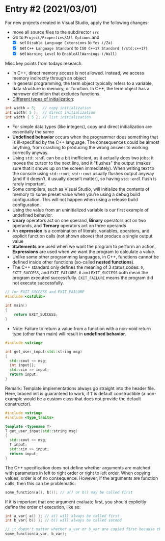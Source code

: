 # Entry #2 (2021/03/01)

For new projects created in Visual Studio, apply the following changes:

- move all source files to the subdirector `src`
- Go to `Project/Properties/All Options` and
  - [x] set `Disable Language Extensions` to `Yes (/Za)`
  - [x] set `C++ Language Standard` to `ISO C++17 Standard (/std:c++17)`
  - [x] set `Warning Level` to `EnableAllWarnings (/Wall)`

Misc key points from todays research:

- In C++, direct memory access is not allowed. Instead, we access memory
  indirectly through an object
- In general programming, the term object typically refers to a variable, data
  structure in memory, or function. In C++, the term object has a narrower
  definition that excludes functions.
- [Different types of initialization](https://www.learncpp.com/cpp-tutorial/variable-assignment-and-initialization/):
  
```cpp
int width = 5;   // copy initialization
int width( 5 );  // direct initialization
int width { 5 }; // list initialization
```

- For simple data types (like integers), copy and direct initialization are
  essentially the same
- **Undefined behavior** occurs when the programmer does something that is
  ill-specified by the C++ language. The consequences could be almost anything,
  from crashing to producing the wrong answer to working correctly anyway.
- Using `std::endl` can be a bit inefficient, as it actually does two jobs: it
  moves the cursor to the next line, and it "flushes" the output (makes sure that
  it shows up on the screen immediately). When writing text to the console using `std::cout`, `std::cout` usually flushes output anyway (and if it doesn’t, it
  usually doesn’t matter), so having `std::endl` flush is rarely important.
- Some compilers, such as Visual Studio, will initialize the contents of memory
  to some preset value when you’re using a debug build configuration. This will
  not happen when using a release build configuration.
- Using the value from an uninitialized variable is our first example of undefined
  behavior.
- **Unary** operators act on one operand, **Binary** operators act on two operands,
  and **Ternary** operators act on three operands
- An **expression** is a combination of literals, variables, operators, and explicit function calls (not shown above) that produce a single output value
- **Statements** are used when we want the program to perform an action, **Expressions**
  are used when we want the program to calculate a value.
- Unlike some other programming languages, in C++, functions cannot be defined
  inside other functions (so-called **nested functions**).
- The C++ standard only defines the meaning of 3 status codes: `0`, `EXIT_SUCCESS`,
  and `EXIT_FAILURE`. `0` and `EXIT_SUCCESS` both mean the program executed
  successfully. `EXIT_FAILURE` means the program did not execute successfully.

```cpp
// for EXIT_SUCCESS and EXIT_FAILURE
#include <cstdlib>
 
int main()
{
    return EXIT_SUCCESS;
}
```

- Note: Failure to return a value from a function with a non-void return type
  (other than main) will result in **undefined behavior**.

```cpp
#include <string>

int get_user_input(std::string msg)
{
  std::cout << msg;
  int input{};
  std::cin >> input; 
  return input;
}
```

Remark: Template implementations always go straight into the header file. Here,
braced init is guaranteed to work, if `T` is default constructible (a non-example
would be a custom class that does not provide the default constructor).

```cpp
#include <string>
#include <type_traits>

template <typename T>
T get_user_input(std::string msg)
{
  std::cout << msg;
  T input;
  std::cin >> input; 
  return input;
}
```

The C++ specification does not define whether arguments are matched with parameters in left to right order or right to left order. When copying values, order is of no consequence. However, if the arguments are function calls, then this can be problematic:

```cpp
some_function(a(), b()); // a() or b() may be called first
```

If it is important that one argument evaluate first, you should explicitly define the order of execution, like so:

```cpp
int a_var{ a() }; // a() will always be called first
int b_var{ b() }; // b() will always be called second

// it doesn't matter whether a_var or b_var are copied first because they are just values
some_function(a_var, b_var);
```
